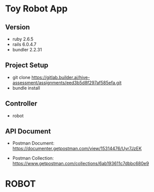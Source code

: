 # Toy Robot App


## Version

- ruby 2.6.5
- rails 6.0.4.7
- bundler 2.2.31


## Project Setup

- git clone https://gitlab.builder.ai/hive-assessment/assignments/eed3b5d8f297af585efa.git
- bundle install


## Controller

- robot

## API Document

- Postman Document: https://documenter.getpostman.com/view/15314476/Uyr7JzEK

- Postman Collection: https://www.getpostman.com/collections/6ab193611c7dbbc680e9
# ROBOT
